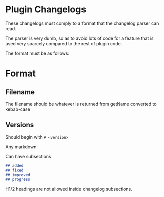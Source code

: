 # Plugin Changelogs

These changelogs must comply to a format that the changelog parser can read.

The parser is very dumb, so as to avoid lots of code for a feature that is
used very sparcely compared to the rest of plugin code.

The format must be as follows:

# Format

## Filename
The filename should be whatever is returned from getName converted to kebab-case

## Versions

Should begin with `# <version>`

Any markdown

Can have subsections
```md
## added
## fixed
## improved
## progress
```

H1/2 headings are not allowed inside changelog subsections.
